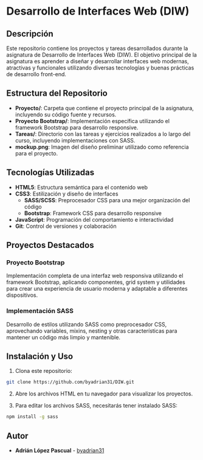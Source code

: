 # Desarrollo de Interfaces Web (DIW)

## Descripción

Este repositorio contiene los proyectos y tareas desarrollados durante la asignatura de Desarrollo de Interfaces Web (DIW). El objetivo principal de la asignatura es aprender a diseñar y desarrollar interfaces web modernas, atractivas y funcionales utilizando diversas tecnologías y buenas prácticas de desarrollo front-end.

## Estructura del Repositorio

- **Proyecto/**: Carpeta que contiene el proyecto principal de la asignatura, incluyendo su código fuente y recursos.
- **Proyecto Bootstrap/**: Implementación específica utilizando el framework Bootstrap para desarrollo responsive.
- **Tareas/**: Directorio con las tareas y ejercicios realizados a lo largo del curso, incluyendo implementaciones con SASS.
- **mockup.png**: Imagen del diseño preliminar utilizado como referencia para el proyecto.

## Tecnologías Utilizadas

- **HTML5**: Estructura semántica para el contenido web
- **CSS3**: Estilización y diseño de interfaces
  - **SASS/SCSS**: Preprocesador CSS para una mejor organización del código
  - **Bootstrap**: Framework CSS para desarrollo responsive
- **JavaScript**: Programación del comportamiento e interactividad
- **Git**: Control de versiones y colaboración

## Proyectos Destacados

### Proyecto Bootstrap
Implementación completa de una interfaz web responsiva utilizando el framework Bootstrap, aplicando componentes, grid system y utilidades para crear una experiencia de usuario moderna y adaptable a diferentes dispositivos.

### Implementación SASS
Desarrollo de estilos utilizando SASS como preprocesador CSS, aprovechando variables, mixins, nesting y otras características para mantener un código más limpio y mantenible.

## Instalación y Uso

1. Clona este repositorio:
```bash
git clone https://github.com/byadrian31/DIW.git
```
2. Abre los archivos HTML en tu navegador para visualizar los proyectos.

3. Para editar los archivos SASS, necesitarás tener instalado SASS:
```bash
npm install -g sass
```
## Autor

- **Adrián López Pascual** - [byadrian31](https://github.com/byadrian31)

